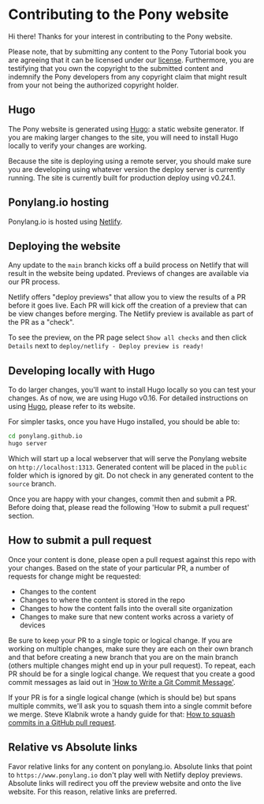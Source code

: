 # Contributing to the Pony website

Hi there! Thanks for your interest in contributing to the Pony website.

Please note, that by submitting any content to the Pony Tutorial book you are agreeing that it can be licensed under our [license](LICENSE.md). Furthermore, you are testifying that you own the copyright to the submitted content and indemnify the Pony developers from any copyright claim that might result from your not being the authorized copyright holder.

## Hugo

The Pony website is generated using [Hugo]: a static website generator. If you are making larger changes to the site, you will need to install Hugo locally to verify your changes are working.

Because the site is deploying using a remote server, you should make sure you are developing using whatever version the deploy server is currently running.
The site is currently built for production deploy using v0.24.1.

## Ponylang.io hosting

Ponylang.io is hosted using [Netlify].

## Deploying the website

Any update to the `main` branch kicks off a build process on Netlify that will result in the website being updated. Previews of changes are available via our PR process.

Netlify offers "deploy previews" that allow you to view the results of a PR before it goes live. Each PR will kick off the creation of a preview that can be view changes before merging. The Netlify preview is available as part of the PR as a "check".

To see the preview, on the PR page select `Show all checks` and then click `Details` next to `deploy/netlify - Deploy preview is ready!`

## Developing locally with Hugo

To do larger changes, you'll want to install Hugo locally so you can test your changes. As of now, we are using Hugo v0.16. For detailed instructions on using [Hugo], please refer to its website.

For simpler tasks, once you have Hugo installed, you should be able to:

```bash
cd ponylang.github.io
hugo server
```

Which will start up a local webserver that will serve the Ponylang website on `http://localhost:1313`. Generated content will be placed in the `public` folder which is ignored by git. Do not check in any generated content to the `source` branch.

Once you are happy with your changes, commit then and submit a PR. Before doing that, please read the following 'How to submit a pull request' section.

## How to submit a pull request

Once your content is done, please open a pull request against this repo with your changes. Based on the state of your particular PR, a number of requests for change might be requested:

* Changes to the content
* Changes to where the content is stored in the repo
* Changes to how the content falls into the overall site organization
* Changes to make sure that new content works across a variety of devices

Be sure to keep your PR to a single topic or logical change. If you are working on multiple changes, make sure they are each on their own branch and that before creating a new branch that you are on the main branch (others multiple changes might end up in your pull request). To repeat, each PR should be for a single logical change. We request that you create a good commit messages as laid out in ['How to Write a Git Commit Message'](http://chris.beams.io/posts/git-commit/).

If your PR is for a single logical change (which is should be) but spans multiple commits, we'll ask you to squash them into a single commit before we merge. Steve Klabnik wrote a handy guide for that: [How to squash commits in a GitHub pull request](http://blog.steveklabnik.com/posts/2012-11-08-how-to-squash-commits-in-a-github-pull-request).

## Relative vs Absolute links

Favor relative links for any content on ponylang.io. Absolute links that point to `https://www.ponylang.io` don't play well with Netlify deploy previews. Absolute links will redirect you off the preview website and onto the live website. For this reason, relative links are preferred.

[Hugo]: https://gohugo.io
[Netlify]: https://www.netlify.com/.
